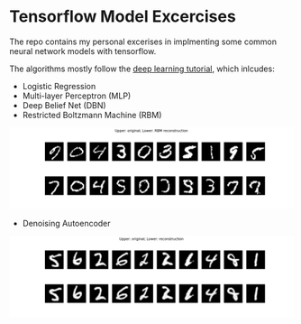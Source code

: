 Tensorflow Model Excercises
===========================
The repo contains my personal excerises in implmenting some common
neural network models with tensorflow.

The algorithms mostly follow the [deep learning tutorial](http://deeplearning.net/tutorial/), which inlcudes:
- Logistic Regression
- Multi-layer Perceptron (MLP)
- Deep Belief Net (DBN)
- Restricted Boltzmann Machine (RBM)

![alt text](./examples/mnist_rbm_reconstruction.png)

- Denoising Autoencoder

![alt text](./examples/mnist_autoencoder_reconstruction.png)


